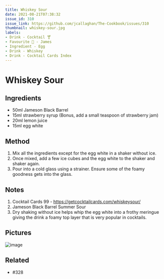 ```yaml
---
title: Whiskey Sour
date: 2021-08-21T07:38:32
issue_id: 310
issue_link: https://github.com/jcallaghan/The-Cookbook/issues/310
thumbnail: whiskey-sour.jpg
labels:
- Drink - Cocktail 🍸
- Favourite 🥰 - James
- Ingredient - Egg
- Drink - Whiskey
- Drink - Cocktail Cards Index
---
```


# Whiskey Sour

## Ingredients

- 50ml Jameson Black Barrel
- 15ml strawberry syrup (Bonus, add a small teaspoon of strawberry jam)
- 20ml lemon juice
- 15ml egg white

## Method

1. Mix all the ingredients except for the egg white in a shaker without ice. 
1. Once mixed, add a few ice cubes and the egg white to the shaker and shaker again.
1. Pour into a cold glass using a strainer. Ensure some of the foamy goodness gets into the glass.

## Notes

1. Cocktail Cards 99 - https://getcocktailcards.com/whiskeysour/
1. Jameson Black Barrel Summer Sour
1. Dry shaking without ice helps whip the egg white into a frothy meringue giving the drink a foamy top layer that is very popular in cocktails.

## Pictures

![image](https://user-images.githubusercontent.com/7449908/130370182-f93a4a58-42b4-400e-a8a4-f84b51a0e511.jpeg)

## Related

- #328 
